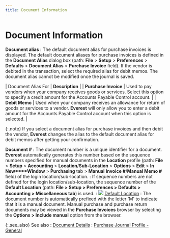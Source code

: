 ```yaml
---
title: Document Information
---
```


# Document Information


**Document alias**
: The default document alias for purchase invoices  is displayed. The default document aliases for purchase invoices is defined  in the **Document Alias** dialog box  (path: **File** > **Setup**  > **Preferences** > **Defaults**  > **Document Alias** > **Purchase Invoice** field). If the vendor  is debited in the transaction, select the required alias for debit memos.  The document alias cannot be modified once the journal is saved.


| Document Alias For | **Description** |
| **Purchase Invoice** | Used to pay vendors when your company receives goods or services. Select  this option to specify a credit amount for the Accounts Payable Control  account. |
| **Debit Memo** | Used when your company receives an allowance for return of goods or  services to a vendor. **Everest**  will only allow you to enter a debit amount for the Accounts Payable Control  account when this option is selected. |



{:.note}
If you select a document alias for purchase  invoices and then debit the vendor, **Everest** changes the alias to the default document alias for debit memos  after getting your confirmation.


**Document #**
: The document number is a unique identifier for a  document. **Everest** automatically  generates this number based on the sequence numbers specified for manual  documents in the **Location**  profile (path: **File** > **Setup** > **Accounting**  > **Location**/**Sub-Location**  > **Options** > **Edit**  > **In** **New****Window** > **Purchasing** tab > **Manual** **Invoice 
 #**/**Manual Memo #** field)  of the login location/sub-location.
: If sequence numbers are not defined for the login  location/sub-location, the sequence number of the **Default 
 Location** (path: **File &gt; Setup 
 &gt; Preferences &gt; Defaults &gt; Accounting &gt; Miscellaneous tab**)  is used.
: ![]({{site.acc_baseurl}}/img/lens.gif) [Default  Location]({{site.sc_chm}}/misc/default_location.html)
: The document number is automatically prefixed with  the letter 'M'  to indicate that it is a manual document. Manual purchase and purchase  return documents may be viewed in the **Purchase 
 Invoices** browser by selecting the **Options 
 &gt; Include manual** option from the browser.


{:.see_also}
See also
: [Document  Details]({{site.acc_baseurl}}/misc/document_details_manpurjrnl.html)
: [Purchase  Journal Profile - General]({{site.acc_baseurl}}/purchasing/manual-purchases/creating-a-manual-purchase-journal/purchase_journal_profile_general.html)
